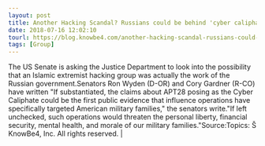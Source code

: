 ```yaml
---
layout: post
title: Another Hacking Scandal? Russians could be behind 'cyber caliphate'
date: 2018-07-16 12:02:10
tourl: https://blog.knowbe4.com/another-hacking-scandal-russians-could-be-behind-cyber-caliphate
tags: [Group]
---
```

The US Senate is asking the Justice Department to look into the possibility that an Islamic extremist hacking group was actually the work of the Russian government.Senators Ron Wyden (D-OR) and Cory Gardner (R-CO) have written "If substantiated, the claims about APT28 posing as the Cyber Caliphate could be the first public evidence that influence operations have specifically targeted American military families," the senators write."If left unchecked, such operations would threaten the personal liberty, financial security, mental health, and morale of our military families."Source:Topics: Š KnowBe4, Inc. All rights reserved. | 